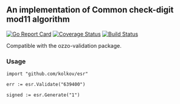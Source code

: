 ## An implementation of Common check-digit mod11 algorithm

[![Go Report Card](https://goreportcard.com/badge/github.com/kolkov/esr)](https://goreportcard.com/report/github.com/kolkov/esr)
[![Coverage Status](https://coveralls.io/repos/github/kolkov/esr/badge.svg?branch=master)](https://coveralls.io/github/kolkov/esr?branch=master)
[![Build Status](https://travis-ci.org/kolkov/esr.svg?branch=master)](https://travis-ci.org/kolkov/esr)

Compatible with the ozzo-validation package.

### Usage ###

```
import "github.com/kolkov/esr"

err := esr.Validate("639400")

signed := esr.Generate("1")
```
